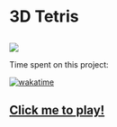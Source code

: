 
# 3D Tetris




## 

![](https://res.cloudinary.com/dqiyjy9ye/image/upload/v1663330643/Games/tetris_nlly4z.png)


Time spent on this project:

[![wakatime](https://wakatime.com/badge/github/theringsofsaturn/tetris-js.svg)](https://wakatime.com/badge/github/theringsofsaturn/tetris-js)

## <a href="https://theringsofsaturn.github.io/3D-Tetris/src/index.html" target="_blank">Click me to play!</a>


